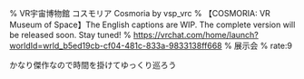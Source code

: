 % VR宇宙博物館 コスモリア Cosmoria by vsp_vrc
% 【COSMORIA: VR Museum of Space】The English captions are WIP. The complete version will be released soon․ Stay tuned!
% https://vrchat.com/home/launch?worldId=wrld_b5ed19cb-cf04-481c-833a-9833138ff668
% 展示会
% rate:9

かなり傑作なので時間を掛けてゆっくり巡ろう
